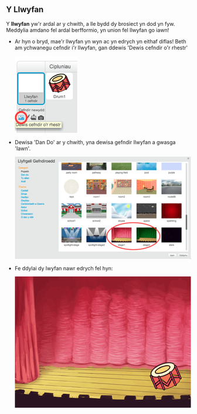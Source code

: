 ## Y Llwyfan

Y __llwyfan__ yw'r ardal ar y chwith, a lle bydd dy brosiect yn dod yn fyw. Meddylia amdano fel ardal berfformio, yn union fel llwyfan go iawn!

+ Ar hyn o bryd, mae'r llwyfan yn wyn ac yn edrych yn eithaf diflas! Beth am ychwanegu cefndir i'r llwyfan, gan ddewis 'Dewis cefndir o'r rhestr'

	![screenshot](images/band-stage-choose.png)

+ Dewisa 'Dan Do' ar y chwith, yna dewisa gefndir llwyfan a gwasga 'Iawn'.

	![screenshot](images/band-backdrop.png)

+ Fe ddylai dy lwyfan nawr edrych fel hyn:

	![screenshot](images/band-stage.png)
